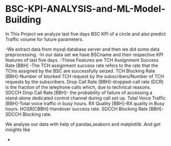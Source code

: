 # BSC-KPI-ANALYSIS-and-ML-Model-Building
In This Project we analyze last five days  BSC KPI of a circle and also predict Traffic volume for future parameters.

-We extract data from mysql database server and then we did some data preprocessing.
-In our data set we have BSCname and their respective KPI features of last five days.
-These Features are 
TCH Assignment Success Rate [BBH] -The TCH assignment success rate refers to the rate that the TCHs assigned by the BSC are successfully seized.
TCH Blocking Rate [BBH]-Number of blocked TCH request by the subscribers/Number of TCH requests by the subscribers.
Drop Call Rate [BBH]-dropped-call rate (DCR) is the fraction of the telephone calls which, due to technical reasons.
SDCCH Drop Call Rate [BBH]- the probability of failure of accessing a stand-alone dedicated control channel during call set up.
Total Voice Traffic [BBH]-Total voice traffic in busy hours.
RX Quality [BBH]-RX quality in Busy hours.
HOSR[CBBH]-Handover success rate.
SDCCH Blocking Rate [BBH]-SDCCH Blocking rate.

We analyse our data with help of pandas,seaborn and matplotlib .And got insights like














-

